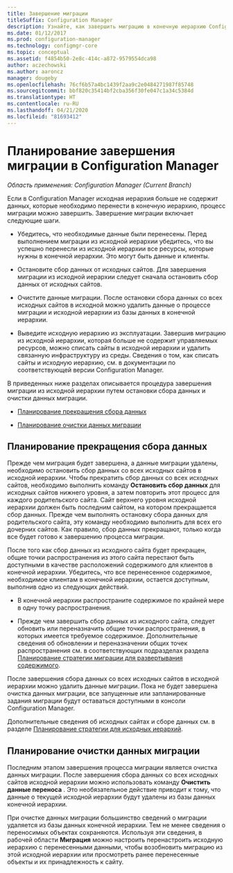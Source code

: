 ```yaml
---
title: Завершение миграции
titleSuffix: Configuration Manager
description: Узнайте, как завершить миграцию в конечную иерархию Configuration Manager (Current Branch) после того, как в исходной иерархии больше нет данных.
ms.date: 01/12/2017
ms.prod: configuration-manager
ms.technology: configmgr-core
ms.topic: conceptual
ms.assetid: f4854b50-2e8c-414c-a872-9579554dca98
author: aczechowski
ms.author: aaroncz
manager: dougeby
ms.openlocfilehash: 76cf6b57a4bc1439f2aa9c2e0484271987f85748
ms.sourcegitcommit: bbf820c35414bf2cba356f30fe047c1a34c5384d
ms.translationtype: HT
ms.contentlocale: ru-RU
ms.lasthandoff: 04/21/2020
ms.locfileid: "81693412"
---
```

# <a name="plan-to-complete-migration-in-configuration-manager"></a>Планирование завершения миграции в Configuration Manager

*Область применения: Configuration Manager (Current Branch)*

Если в Configuration Manager исходная иерархия больше не содержит данных, которые необходимо перенести в конечную иерархию, процесс миграции можно завершить. Завершение миграции включает следующие шаги.  

-   Убедитесь, что необходимые данные были перенесены. Перед выполнением миграции из исходной иерархии убедитесь, что вы успешно перенесли из исходной иерархии все ресурсы, которые нужны в конечной иерархии. Это могут быть данные и клиенты.  

-   Остановите сбор данных от исходных сайтов. Для завершения миграции из исходной иерархии следует сначала остановить сбор данных от исходных сайтов.  

-   Очистите данные миграции. После остановки сбора данных со всех исходных сайтов в исходной можно удалить данные о процессе миграции и исходной иерархии из базы данных в конечной иерархии.  

-   Выведите исходную иерархию из эксплуатации. Завершив миграцию из исходной иерархии, которая больше не содержит управляемых ресурсов, можно списать сайты в исходной иерархии и удалить связанную инфраструктуру из среды. Сведения о том, как списать сайты и исходную иерархию, см. в документации по соответствующей версии Configuration Manager.  

В приведенных ниже разделах описывается процедура завершения миграции из исходной иерархии путем остановки сбора данных и очистки данных миграции.  

-   [Планирование прекращения сбора данных](#Plan_to_Stop_Data_Gath)  

-   [Планирование очистки данных миграции](#Plan_to_clean_up)  

##  <a name="plan-to-stop-gathering-data"></a><a name="Plan_to_Stop_Data_Gath"></a> Планирование прекращения сбора данных  
 Прежде чем миграция будет завершена, а данные миграции удалены, необходимо остановить сбор данных со всех исходных сайтов в исходной иерархии. Чтобы прекратить сбор данных со всех исходных сайтов, необходимо выполнить команду **Остановить сбор данных** для исходных сайтов нижнего уровня, а затем повторить этот процесс для каждого родительского сайта. Сайт верхнего уровня исходной иерархии должен быть последним сайтом, на котором прекращается сбор данных. Прежде чем выполнять остановку сбора данных для родительского сайта, эту команду необходимо выполнить для всех его дочерних сайтов. Как правило, сбор данных прекращают, только когда все будет готово к завершению процесса миграции.  

 После того как сбор данных из исходного сайта будет прекращен, общие точки распространения из этого сайта перестают быть доступными в качестве расположений содержимого для клиентов в конечной иерархии. Убедитесь, что все перенесенное содержимое, необходимое клиентам в конечной иерархии, остается доступным, выполнив одно из следующих действий.  

-   В конечной иерархии распространите содержимое по крайней мере в одну точку распространения.  

-   Прежде чем завершить сбор данных из исходного сайта, следует обновить или переназначить общие точки распространения, в которых имеется требуемое содержимое. Дополнительные сведения об обновлении и переназначении общих точек распространения см. в соответствующих подразделах раздела [Планирование стратегии миграции для развертывания содержимого](../../core/migration/planning-a-content-deployment-migration-strategy.md).  

После завершения сбора данных со всех исходных сайтов в исходной иерархии можно удалить данные миграции. Пока не будет завершена очистка данных миграции, все запущенные или запланированные задания миграции будут оставаться доступными в консоли Configuration Manager.  

Дополнительные сведения об исходных сайтах и сборе данных см. в разделе [Планирование стратегии для исходных иерархий](../../core/migration/planning-a-source-hierarchy-strategy.md).  

##  <a name="plan-to-clean-up-migration-data"></a><a name="Plan_to_clean_up"></a> Планирование очистки данных миграции  
 Последним этапом завершения процесса миграции является очистка данных миграции. После завершения сбора данных со всех исходных сайтов исходной иерархии можно использовать команду **Очистить данные переноса** . Это необязательное действие приводит к тому, что данные о текущей исходной иерархии будут удалены из базы данных конечной иерархии.  

 При очистке данных миграции большинство сведений о миграции удаляется из базы данных конечной иерархии. Тем не менее сведения о переносимых объектах сохраняются. Используя эти сведения, в рабочей области **Миграция** можно настроить перенастроить исходную иерархию с перенесенными данными, чтобы возобновить миграцию из этой исходной иерархии или просмотреть ранее перенесенные объекты и их принадлежность к сайту.  
